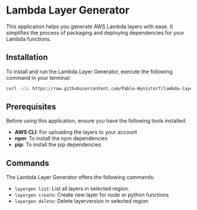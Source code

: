 # Lambda Layer Generator

This application helps you generate AWS Lambda layers with ease. It simplifies the process of packaging and deploying dependencies for your Lambda functions.

## Installation

To install and run the Lambda Layer Generator, execute the following command in your terminal:

```bash
curl -sSL https://raw.githubusercontent.com/Pablo-Wynistorf/lambda-layergen/main/install.sh | bash
```

## Prerequisites

Before using this application, ensure you have the following tools installed:

- **AWS CLI**: For uploading the layers to your account
- **npm**: To install the npm dependencies
- **pip**: To install the pip dependencies

## Commands

The Lambda Layer Generator offers the following commands:

- `layergen list`: List all layers in selected region.
- `layergen create`: Create new layer for node or python functions
- `layergen delete`: Delete layerversion in selected region
